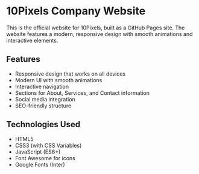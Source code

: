 # 10Pixels Company Website

This is the official website for 10Pixels, built as a GitHub Pages site. The website features a modern, responsive design with smooth animations and interactive elements.

## Features

- Responsive design that works on all devices
- Modern UI with smooth animations
- Interactive navigation
- Sections for About, Services, and Contact information
- Social media integration
- SEO-friendly structure

## Technologies Used

- HTML5
- CSS3 (with CSS Variables)
- JavaScript (ES6+)
- Font Awesome for icons
- Google Fonts (Inter)
